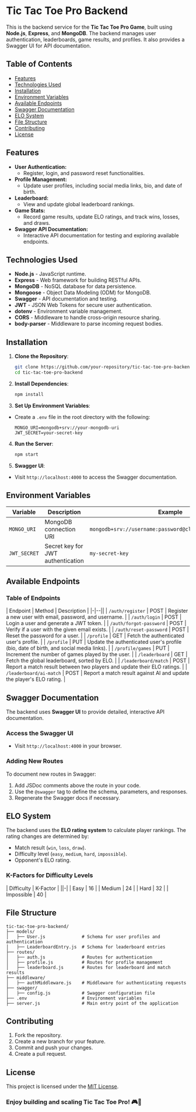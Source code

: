 # Tic Tac Toe Pro Backend

This is the backend service for the **Tic Tac Toe Pro Game**, built using **Node.js**, **Express**, and **MongoDB**. The backend manages user authentication, leaderboards, game results, and profiles. It also provides a Swagger UI for API documentation.

## Table of Contents

- [Features](#features)
- [Technologies Used](#technologies-used)
- [Installation](#installation)
- [Environment Variables](#environment-variables)
- [Available Endpoints](#available-endpoints)
- [Swagger Documentation](#swagger-documentation)
- [ELO System](#elo-system)
- [File Structure](#file-structure)
- [Contributing](#contributing)
- [License](#license)



## Features

- **User Authentication:**
  - Register, login, and password reset functionalities.
- **Profile Management:**
  - Update user profiles, including social media links, bio, and date of birth.
- **Leaderboard:**
  - View and update global leaderboard rankings.
- **Game Stats:**
  - Record game results, update ELO ratings, and track wins, losses, and draws.
- **Swagger API Documentation:**
  - Interactive API documentation for testing and exploring available endpoints.



## Technologies Used

- **Node.js** - JavaScript runtime.
- **Express** - Web framework for building RESTful APIs.
- **MongoDB** - NoSQL database for data persistence.
- **Mongoose** - Object Data Modeling (ODM) for MongoDB.
- **Swagger** - API documentation and testing.
- **JWT** - JSON Web Tokens for secure user authentication.
- **dotenv** - Environment variable management.
- **CORS** - Middleware to handle cross-origin resource sharing.
- **body-parser** - Middleware to parse incoming request bodies.



## Installation

1. **Clone the Repository**:
   ```bash
   git clone https://github.com/your-repository/tic-tac-toe-pro-backend.git
   cd tic-tac-toe-pro-backend
   ```

2. **Install Dependencies**:
   ```bash
   npm install
   ```

3. **Set Up Environment Variables**:
  - Create a `.env` file in the root directory with the following:
    ```plaintext
    MONGO_URI=mongodb+srv://your-mongodb-uri
    JWT_SECRET=your-secret-key
    ```

4. **Run the Server**:
   ```bash
   npm start
   ```

5. **Swagger UI**:
  - Visit `http://localhost:4000` to access the Swagger documentation.



## Environment Variables

| Variable     | Description                       | Example                                                  |
|--|--|-|
| `MONGO_URI`  | MongoDB connection URI            | `mongodb+srv://username:password@cluster.mongodb.net/db` |
| `JWT_SECRET` | Secret key for JWT authentication | `my-secret-key`                                          |



## Available Endpoints

### Table of Endpoints

| Endpoint                | Method | Description                                                                           |
|-|--||
| `/auth/register`        | POST   | Register a new user with email, password, and username.                               |
| `/auth/login`           | POST   | Login a user and generate a JWT token.                                                |
| `/auth/forgot-password` | POST   | Verify if a user with the given email exists.                                         |
| `/auth/reset-password`  | POST   | Reset the password for a user.                                                        |
| `/profile`              | GET    | Fetch the authenticated user's profile.                                               |
| `/profile`              | PUT    | Update the authenticated user's profile (bio, date of birth, and social media links). |
| `/profile/games`        | PUT    | Increment the number of games played by the user.                                     |
| `/leaderboard`          | GET    | Fetch the global leaderboard, sorted by ELO.                                          |
| `/leaderboard/match`    | POST   | Report a match result between two players and update their ELO ratings.               |
| `/leaderboard/ai-match` | POST   | Report a match result against AI and update the player's ELO rating.                  |



## Swagger Documentation

The backend uses **Swagger UI** to provide detailed, interactive API documentation.

### Access the Swagger UI
- Visit `http://localhost:4000` in your browser.

### Adding New Routes
To document new routes in Swagger:
1. Add JSDoc comments above the route in your code.
2. Use the `@swagger` tag to define the schema, parameters, and responses.
3. Regenerate the Swagger docs if necessary.



## ELO System

The backend uses the **ELO rating system** to calculate player rankings. The rating changes are determined by:
- Match result (`win`, `loss`, `draw`).
- Difficulty level (`easy`, `medium`, `hard`, `impossible`).
- Opponent's ELO rating.

### K-Factors for Difficulty Levels
| Difficulty    | K-Factor |
||-|
| Easy          | 16       |
| Medium        | 24       |
| Hard          | 32       |
| Impossible    | 40       |



## File Structure

```
tic-tac-toe-pro-backend/
├── models/
│   ├── User.js              # Schema for user profiles and authentication
│   ├── LeaderboardEntry.js  # Schema for leaderboard entries
├── routes/
│   ├── auth.js              # Routes for authentication
│   ├── profile.js           # Routes for profile management
│   ├── leaderboard.js       # Routes for leaderboard and match results
├── middleware/
│   ├── authMiddleware.js    # Middleware for authenticating requests
├── swagger/
│   ├── config.js            # Swagger configuration file
├── .env                     # Environment variables
├── server.js                # Main entry point of the application
```



## Contributing

1. Fork the repository.
2. Create a new branch for your feature.
3. Commit and push your changes.
4. Create a pull request.



## License

This project is licensed under the [MIT License](LICENSE).

 

### Enjoy building and scaling **Tic Tac Toe Pro**! 🎮🚀
